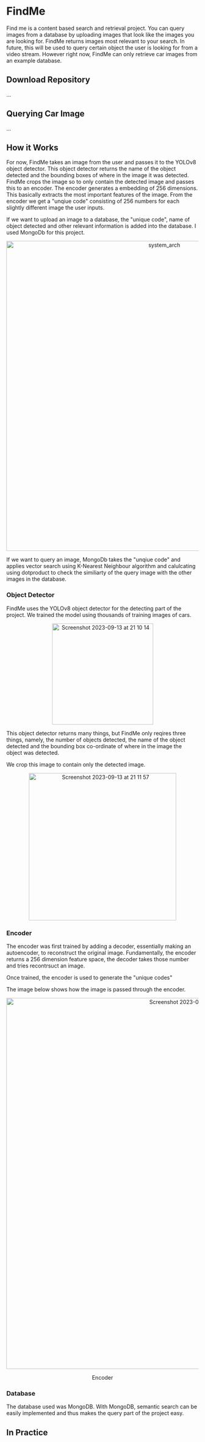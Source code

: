 # FindMe
Find me is a content based search and retrieval project. You can query images from a database by uploading images that look like the images you are looking for. FindMe returns images most relevant to your search. In future, this will be used to query certain object the user is looking for from a video stream. However right now, FindMe can only retrieve car images from an example database.

## Download Repository
...

## Querying Car Image
...

## How it Works

For now, FindMe takes an image from the user and passes it to the YOLOv8 object detector. This object detector returns the name of the object detected and the bounding boxes of where in the image it was detected. FindMe crops the image so to only contain the detected image and passes this to an encoder. The encoder generates a embedding of 256 dimensions. This basically extracts the most important features of the image. From the encoder we get a "unqiue code" consisting of 256 numbers for each slightly different image the user inputs. 

If we want to upload an image to a database, the "unique code", name of object detected and other relevant information is added into the database. I used MongoDb for this project.

<p align="center">
<img width="812" alt="system_arch" src="https://github.com/lamiayous/FindMe/assets/124199862/deb448f8-5526-4dcf-8183-a7756a2a52c4">
</p>

If we want to query an image, MongoDb takes the "unqiue code" and applies vector search using K-Nearest Neighbour algorithm and calulcating using dotproduct to check the similiarty of the query image with the other images in the database.

### Object Detector

FindMe uses the YOLOv8 object detector for the detecting part of the project. We trained the model using thousands of training images of cars.

<p align="center">
 <img width="265" alt="Screenshot 2023-09-13 at 21 10 14" src="https://github.com/lamiayous/FindMe/assets/124199862/ac4f5f9d-7099-4c82-bf0c-78802e3f731a">
</p>

This object detector returns many things, but FindMe only reqires three things, namely, the number of objects detected, the name of the object detected and the bounding box co-ordinate of where in the image the object was detected.

We crop this image to contain only the detected image.

<p align="center">
 <img width="386" alt="Screenshot 2023-09-13 at 21 11 57" src="https://github.com/lamiayous/FindMe/assets/124199862/4a68da7c-2338-410b-91dd-503e01fe9cb2">
<p align="center">

### Encoder
The encoder was first trained by adding a decoder, essentially making an autoencoder, to reconstruct the original image. Fundamentally, the encoder returns a 256 dimension feature space, the decoder takes those number and tries recontrsuct an image. 

Once trained, the encoder is used to generate the "unique codes"

The image below shows how the image is passed through the encoder.

<p align="center">
 <img width="972" alt="Screenshot 2023-09-14 at 23 45 07" src="https://github.com/lamiayous/FindMe/assets/124199862/221855f1-fc8a-41ad-aa92-c35005d60d65">
<p align="center">
                                            Encoder




### Database
The database used was MongoDB. With MongoDB, semantic search can be easily implemented and thus makes the query part of the project easy.

## In Practice
